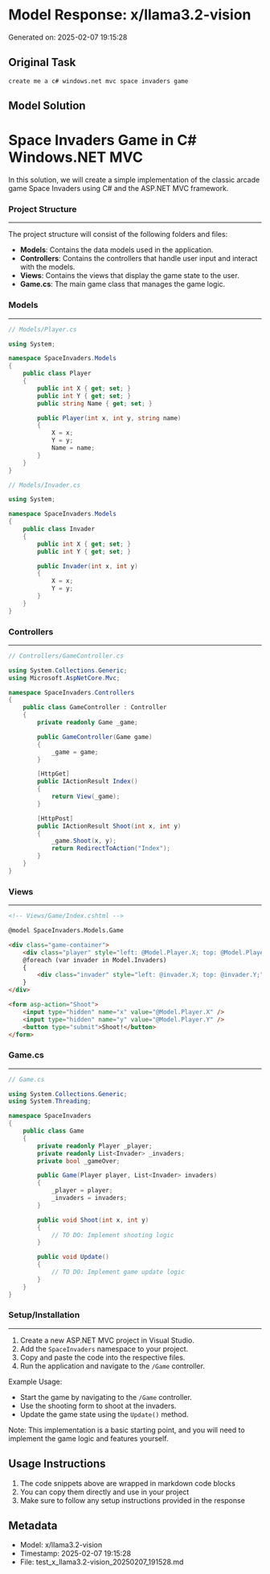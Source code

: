 # Model Response: x/llama3.2-vision
Generated on: 2025-02-07 19:15:28

## Original Task
```
create me a c# windows.net mvc space invaders game 

```

## Model Solution
**Space Invaders Game in C# Windows.NET MVC**
=====================================================

In this solution, we will create a simple implementation of the classic arcade game Space Invaders using C# and the ASP.NET MVC framework.

### Project Structure
-------------------

The project structure will consist of the following folders and files:

* **Models**: Contains the data models used in the application.
* **Controllers**: Contains the controllers that handle user input and interact with the models.
* **Views**: Contains the views that display the game state to the user.
* **Game.cs**: The main game class that manages the game logic.

### Models
---------

```csharp
// Models/Player.cs

using System;

namespace SpaceInvaders.Models
{
    public class Player
    {
        public int X { get; set; }
        public int Y { get; set; }
        public string Name { get; set; }

        public Player(int x, int y, string name)
        {
            X = x;
            Y = y;
            Name = name;
        }
    }
}
```

```csharp
// Models/Invader.cs

using System;

namespace SpaceInvaders.Models
{
    public class Invader
    {
        public int X { get; set; }
        public int Y { get; set; }

        public Invader(int x, int y)
        {
            X = x;
            Y = y;
        }
    }
}
```

### Controllers
-------------

```csharp
// Controllers/GameController.cs

using System.Collections.Generic;
using Microsoft.AspNetCore.Mvc;

namespace SpaceInvaders.Controllers
{
    public class GameController : Controller
    {
        private readonly Game _game;

        public GameController(Game game)
        {
            _game = game;
        }

        [HttpGet]
        public IActionResult Index()
        {
            return View(_game);
        }

        [HttpPost]
        public IActionResult Shoot(int x, int y)
        {
            _game.Shoot(x, y);
            return RedirectToAction("Index");
        }
    }
}
```

### Views
--------

```html
<!-- Views/Game/Index.cshtml -->

@model SpaceInvaders.Models.Game

<div class="game-container">
    <div class="player" style="left: @Model.Player.X; top: @Model.Player.Y;"></div>
    @foreach (var invader in Model.Invaders)
    {
        <div class="invader" style="left: @invader.X; top: @invader.Y;"></div>
    }
</div>

<form asp-action="Shoot">
    <input type="hidden" name="x" value="@Model.Player.X" />
    <input type="hidden" name="y" value="@Model.Player.Y" />
    <button type="submit">Shoot!</button>
</form>
```

### Game.cs
--------

```csharp
// Game.cs

using System.Collections.Generic;
using System.Threading;

namespace SpaceInvaders
{
    public class Game
    {
        private readonly Player _player;
        private readonly List<Invader> _invaders;
        private bool _gameOver;

        public Game(Player player, List<Invader> invaders)
        {
            _player = player;
            _invaders = invaders;
        }

        public void Shoot(int x, int y)
        {
            // TO DO: Implement shooting logic
        }

        public void Update()
        {
            // TO DO: Implement game update logic
        }
    }
}
```

### Setup/Installation
----------------------

1. Create a new ASP.NET MVC project in Visual Studio.
2. Add the `SpaceInvaders` namespace to your project.
3. Copy and paste the code into the respective files.
4. Run the application and navigate to the `/Game` controller.

Example Usage:

* Start the game by navigating to the `/Game` controller.
* Use the shooting form to shoot at the invaders.
* Update the game state using the `Update()` method.

Note: This implementation is a basic starting point, and you will need to implement the game logic and features yourself.

## Usage Instructions
1. The code snippets above are wrapped in markdown code blocks
2. You can copy them directly and use in your project
3. Make sure to follow any setup instructions provided in the response

## Metadata
- Model: x/llama3.2-vision
- Timestamp: 2025-02-07 19:15:28
- File: test_x_llama3.2-vision_20250207_191528.md
